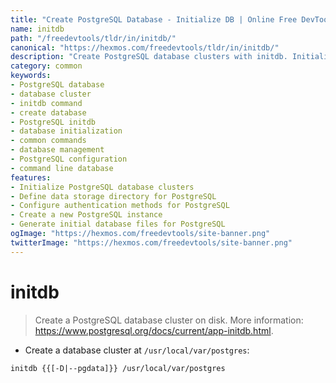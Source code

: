 ```yaml
---
title: "Create PostgreSQL Database - Initialize DB | Online Free DevTools by Hexmos"
name: initdb
path: "/freedevtools/tldr/in/initdb/"
canonical: "https://hexmos.com/freedevtools/tldr/in/initdb/"
description: "Create PostgreSQL database clusters with initdb. Initialize a new PostgreSQL instance and configure storage locations. Free online tool, no registration required."
category: common
keywords:
- PostgreSQL database
- database cluster
- initdb command
- create database
- PostgreSQL initdb
- database initialization
- common commands
- database management
- PostgreSQL configuration
- command line database
features:
- Initialize PostgreSQL database clusters
- Define data storage directory for PostgreSQL
- Configure authentication methods for PostgreSQL
- Create a new PostgreSQL instance
- Generate initial database files for PostgreSQL
ogImage: "https://hexmos.com/freedevtools/site-banner.png"
twitterImage: "https://hexmos.com/freedevtools/site-banner.png"
---
```


# initdb

> Create a PostgreSQL database cluster on disk.
> More information: <https://www.postgresql.org/docs/current/app-initdb.html>.

- Create a database cluster at `/usr/local/var/postgres`:

`initdb {{[-D|--pgdata]}} /usr/local/var/postgres`

